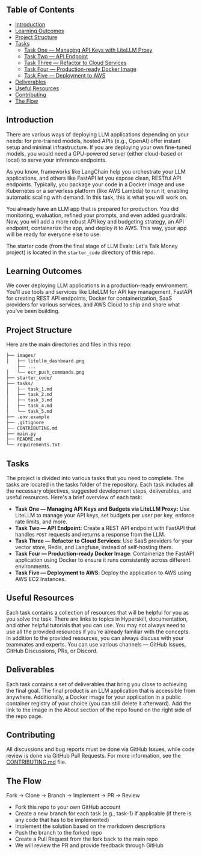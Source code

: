 ## Table of Contents

- [Introduction](#introduction)
- [Learning Outcomes](#learning-outcomes)
- [Project Structure](#project-structure)
- [Tasks](#tasks)
  - [Task One — Managing API Keys with LiteLLM Proxy](./tasks/task_1.md)
  - [Task Two — API Endpoint](./tasks/task_2.md)
  - [Task Three — Refactor to Cloud Services](./tasks/task_3.md)
  - [Task Four — Production-ready Docker Image](./tasks/task_4.md)
  - [Task Five — Deployment to AWS](./tasks/task_5.md)
- [Deliverables](#deliverables)
- [Useful Resources](#useful-resources)
- [Contributing](#contributing)
- [The Flow](#the-flow)

## **Introduction**

There are various ways of deploying LLM applications depending on your needs: for pre-trained models, hosted APIs (e.g., OpenAI) offer instant setup and minimal infrastructure. If you are deploying your own fine-tuned models, you would need a GPU-powered server (either cloud-based or local) to serve your inference endpoints.

As you know, frameworks like LangChain help you orchestrate your LLM applications, and others like FastAPI let you expose clean, RESTful API endpoints. Typically, you package your code in a Docker image and use Kubernetes or a serverless platform (like AWS Lambda) to run it, enabling automatic scaling with demand. In this task, this is what you will work on.

You already have an LLM app that is prepared for production. You did monitoring, evaluation, refined your prompts, and even added guardrails. Now, you will add a more robust API key and budgeting strategy, an API endpoint, containerize the app, and deploy it to AWS. This way, your app will be ready for everyone else to use. 

The starter code (from the final stage of LLM Evals: Let's Talk Money project) is located in the `starter_code` directory of this repo.

## **Learning Outcomes**

We cover deploying LLM applications in a production-ready environment. You'll use tools and services like LiteLLM for API key management, FastAPI for creating REST API endpoints, Docker for containerization, SaaS providers for various services, and AWS Cloud to ship and share what you've been building.

## **Project Structure**

Here are the main directories and files in this repo:

```markdown
├── images/
│   ├── litellm_dashboard.png
    ├── ...
│   └── ecr_push_commands.png
├── starter_code/
├── tasks/
│   ├── task_1.md
│   ├── task_2.md
│   ├── task_3.md
│   ├── task_4.md
│   └── task_5.md
├── .env.example
├── .gitignore
├── CONTRIBUTING.md
├── main.py
├── README.md
└── requirements.txt
```

## **Tasks**

The project is divided into various tasks that you need to complete. The tasks are located in the tasks folder of the repository. Each task includes all the necessary objectives, suggested development steps, deliverables, and useful resources. Here's a brief overview of each task:

- **Task One — Managing API Keys and Budgets via LiteLLM Proxy:** Use LiteLLM to manage your API keys, set budgets per user per key, enforce rate limits, and more.
- **Task Two — API Endpoint:** Create a REST API endpoint with FastAPI that handles `POST` requests and returns a response from the LLM.
- **Task Three — Refactor to Cloud Services**: Use SaaS providers for your vector store, Redis, and Langfuse, instead of self-hosting them.
- **Task Four  — Production-ready Docker Image**: Containerize the FastAPI application using Docker to ensure it runs consistently across different environments.
- **Task Five — Deployment to AWS**: Deploy the application to AWS using AWS EC2 Instances.

## **Useful Resources**

Each task contains a collection of resources that will be helpful for you as you solve the task. There are links to topics in Hyperskill, documentation, and other helpful tutorials that you can use. You may not always need to use all the provided resources if you're already familiar with the concepts. In addition to the provided resources, you can always discuss with your teammates and experts. You can use various channels — GitHub Issues, GitHub Discussions, PRs, or Discord.

## **Deliverables**

Each task contains a set of deliverables that bring you close to achieving the final goal. The final product is an LLM application that is accessible from anywhere. Additionally, a Docker image for your application in a public container registry of your choice (you can still delete it afterward). Add the link to the image in the About section of the repo found on the right side of the repo page. 

## **Contributing**

All discussions and bug reports must be done via GitHub Issues, while code review is done via GitHub Pull Requests. For more information, see the [CONTRIBUTING.md](CONTRIBUTING.md) file.

## **The Flow**
Fork → Clone → Branch → Implement → PR → Review

* Fork this repo to your own GitHub account
* Create a new branch for each task (e.g., task-1) if applicable (if there is any code that has to be implemented)
* Implement the solution based on the markdown descriptions
* Push the branch to the forked repo
* Create a Pull Request from the fork back to the main repo
* We will review the PR and provide feedback through GitHub